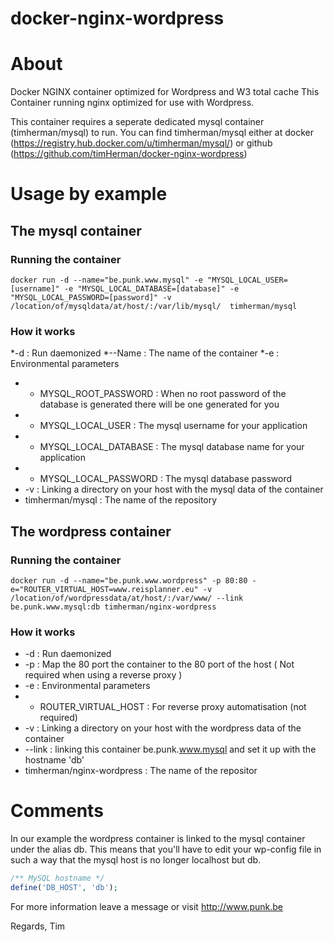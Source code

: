 docker-nginx-wordpress
======================

# About

Docker NGINX container optimized for Wordpress and W3 total cache
This Container running nginx optimized for use with Wordpress.

This container requires a seperate dedicated mysql container (timherman/mysql) to run.
You can find timherman/mysql either at docker (https://registry.hub.docker.com/u/timherman/mysql/) or github (https://github.com/timHerman/docker-nginx-wordpress)

# Usage by example

## The mysql container

### Running the container

```shell
docker run -d --name="be.punk.www.mysql" -e "MYSQL_LOCAL_USER=[username]" -e "MYSQL_LOCAL_DATABASE=[database]" -e "MYSQL_LOCAL_PASSWORD=[password]" -v /location/of/mysqldata/at/host/:/var/lib/mysql/  timherman/mysql
```

### How it works

*-d : Run daemonized
*--Name : The name of the container
*-e : Environmental parameters
* *	MYSQL_ROOT_PASSWORD : When no root password of the database is generated there will be one generated for you
* *	MYSQL_LOCAL_USER : The mysql username for your application
* *	MYSQL_LOCAL_DATABASE : The mysql database name for your application
* *	MYSQL_LOCAL_PASSWORD : The mysql database password
* -v : Linking a directory on your host with the mysql data of the container
* timherman/mysql : The name of the repository	


## The wordpress container

### Running the container

```shell
docker run -d --name="be.punk.www.wordpress" -p 80:80 -e="ROUTER_VIRTUAL_HOST=www.reisplanner.eu" -v /location/of/wordpressdata/at/host/:/var/www/ --link be.punk.www.mysql:db timherman/nginx-wordpress
```

### How it works

* -d : Run daemonized
* -p : Map the 80 port the container to the 80 port of the host ( Not required when using a reverse proxy )
* -e : Environmental parameters
* *	ROUTER_VIRTUAL_HOST : For reverse proxy automatisation (not required)
* -v : Linking a directory on your host with the wordpress data of the container
* --link : linking this container be.punk.www.mysql and set it up with the hostname 'db'
* timherman/nginx-wordpress : The name of the repositor


# Comments

In our example the wordpress container is linked to the mysql container under the alias db.
This means that you'll have to edit your wp-config file in such a way that the mysql host is no longer localhost but db.

```php
/** MySQL hostname */
define('DB_HOST', 'db');
````

For more information leave a message or visit http://www.punk.be

Regards,
Tim
